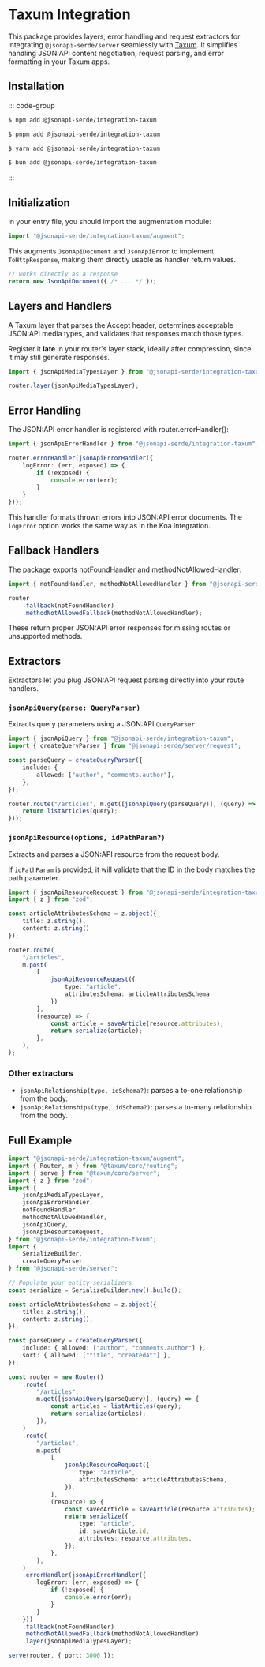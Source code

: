 # Taxum Integration

This package provides layers, error handling and request extractors for integrating `@jsonapi-serde/server` seamlessly
with [Taxum](https://github.com/DASPRiD/taxum). It simplifies handling JSON:API content negotiation, request parsing,
and error formatting in your Taxum apps.

## Installation

::: code-group

```sh [npm]
$ npm add @jsonapi-serde/integration-taxum
```

```sh [pnpm]
$ pnpm add @jsonapi-serde/integration-taxum
```

```sh [yarn]
$ yarn add @jsonapi-serde/integration-taxum
```

```sh [bun]
$ bun add @jsonapi-serde/integration-taxum
```

:::

## Initialization

In your entry file, you should import the augmentation module:

```ts
import "@jsonapi-serde/integration-taxum/augment";
```

This augments `JsonApiDocument` and `JsonApiError` to implement `ToHttpResponse`, making them directly usable as handler
return values.

```ts
// works directly as a response
return new JsonApiDocument({ /* ... */ });
```

## Layers and Handlers

A Taxum layer that parses the Accept header, determines acceptable JSON:API media types, and validates that responses
match those types.

Register it **late** in your router's layer stack, ideally after compression, since it may still generate responses.

```ts
import { jsonApiMediaTypesLayer } from "@jsonapi-serde/integration-taxum";

router.layer(jsonApiMediaTypesLayer);
```

## Error Handling

The JSON:API error handler is registered with router.errorHandler():

```ts
import { jsonApiErrorHandler } from "@jsonapi-serde/integration-taxum";

router.errorHandler(jsonApiErrorHandler({
    logError: (err, exposed) => {
        if (!exposed) {
            console.error(err);
        }
    }
}));
```

This handler formats thrown errors into JSON:API error documents. The `logError` option works the same way as in the Koa
integration.

## Fallback Handlers

The package exports notFoundHandler and methodNotAllowedHandler:

```ts
import { notFoundHandler, methodNotAllowedHandler } from "@jsonapi-serde/integration-taxum";

router
    .fallback(notFoundHandler)
    .methodNotAllowedFallback(methodNotAllowedHandler);
```

These return proper JSON:API error responses for missing routes or unsupported methods.

## Extractors

Extractors let you plug JSON:API request parsing directly into your route handlers.

### `jsonApiQuery(parse: QueryParser)`

Extracts query parameters using a JSON:API `QueryParser`.

```ts
import { jsonApiQuery } from "@jsonapi-serde/integration-taxum";
import { createQueryParser } from "@jsonapi-serde/server/request";

const parseQuery = createQueryParser({
    include: {
        allowed: ["author", "comments.author"],
    },
});

router.route("/articles", m.get([jsonApiQuery(parseQuery)], (query) => {
    return listArticles(query);
}));
```

### `jsonApiResource(options, idPathParam?)`

Extracts and parses a JSON:API resource from the request body.

If `idPathParam` is provided, it will validate that the ID in the body matches
the path parameter.

```ts
import { jsonApiResourceRequest } from "@jsonapi-serde/integration-taxum";
import { z } from "zod";

const articleAttributesSchema = z.object({
    title: z.string(),
    content: z.string()
});

router.route(
    "/articles",
    m.post(
        [
            jsonApiResourceRequest({
                type: "article",
                attributesSchema: articleAttributesSchema
            })
        ],
        (resource) => {
            const article = saveArticle(resource.attributes);
            return serialize(article);
        },
    ),
);
```

### Other extractors

- `jsonApiRelationship(type, idSchema?)`: parses a to-one relationship from the body.
- `jsonApiRelationships(type, idSchema?)`: parses a to-many relationship from the body.

## Full Example

```ts
import "@jsonapi-serde/integration-taxum/augment";
import { Router, m } from "@taxum/core/routing";
import { serve } from "@taxum/core/server";
import { z } from "zod";
import {
    jsonApiMediaTypesLayer,
    jsonApiErrorHandler,
    notFoundHandler,
    methodNotAllowedHandler,
    jsonApiQuery,
    jsonApiResourceRequest,
} from "@jsonapi-serde/integration-taxum";
import {
    SerializeBuilder,
    createQueryParser,
} from "@jsonapi-serde/server";

// Populate your entity serializers
const serialize = SerializeBuilder.new().build();

const articleAttributesSchema = z.object({
    title: z.string(),
    content: z.string(),
});

const parseQuery = createQueryParser({
    include: { allowed: ["author", "comments.author"] },
    sort: { allowed: ["title", "createdAt"] },
});

const router = new Router()
    .route(
        "/articles",
        m.get([jsonApiQuery(parseQuery)], (query) => {
            const articles = listArticles(query);
            return serialize(articles);
        }),
    )
    .route(
        "/articles",
        m.post(
            [
                jsonApiResourceRequest({
                    type: "article",
                    attributesSchema: articleAttributesSchema,
                }),
            ],
            (resource) => {
                const savedArticle = saveArticle(resource.attributes);
                return serialize({
                    type: "article",
                    id: savedArticle.id,
                    attributes: resource.attributes,
                });
            },
        ),
    )
    .errorHandler(jsonApiErrorHandler({
        logError: (err, exposed) => {
            if (!exposed) {
                console.error(err);
            }
        }
    }))
    .fallback(notFoundHandler)
    .methodNotAllowedFallback(methodNotAllowedHandler)
    .layer(jsonApiMediaTypesLayer);

serve(router, { port: 3000 });
```
